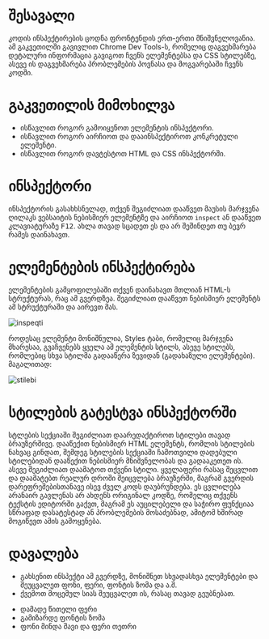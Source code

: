 # შესავალი

კოდის ინსპექტირების ცოდნა ფრონტენდის ერთ-ერთი მნიშვნელოვანია. ამ გაკვეთილში გავივლით Chrome Dev Tools-ს, რომელიც დაგვეხმარება დეტალური ინფორმაცია გავიგოთ ჩვენს ელემენტებსა და CSS სტილებზე, ასევე ის დაგვეხმარება პრობლემების პოვნასა და მოგვარებაში ჩვენს კოდში.


# გაკვეთილის მიმოხილვა

- ისწავლით როგორ გამოიყენოთ ელემენტის ინსპექტორი.
- ისწავლით როგორ აირჩიოთ და დააინსპექტიროთ კონკრეტული ელემენტი.
- ისწავლით როგორ დავტესტოთ HTML და CSS ინსპექტორში.


# ინსპექტორი

ინსპექტორის გასახხსნელად, თქვენ შეგიძლიათ დააწვეთ მაუსის მარჯვენა ღილაკს ვებსაიტის ნებისმიერ ელემენტზე და აირჩიოთ `inspect` ან დააწვეთ კლავიატურაზე <kbd>F12</kbd>. ახლა თავად სცადეთ ეს და არ შეშინდეთ თუ ბევრ რამეს დაინახავთ.


# ელემენტების ინსპექტირება

ელემენტების გამყოფილებაში თქვენ დაინახავთ მთლიან HTML-ს სტრუქტურას, რაც ამ გვერდზეა. შეგიძლიათ დააწვეთ ნებისმიერ ელემენტს ამ სტრუქტურაში და აირევთ მას. 

![inspeqti](xazy.ge)

როდესაც ელემენტი მონიშნულია, Styles ტაბი, რომელიც მარჯვენა მხარესაა, გვაჩვენებს ყველა ამ ელემენტის სტილს, ასევე სტილებს, რომლებიც სხვა სტილმა გადააწერა ზევიდან (გადახაზული ელემენტები). მაგალითად:

![stilebi](xazy.ge)


# სტილების გატესტვა ინსპექტორში

სტლების სექციაში შეგიძლიათ დაარედაქტიროთ სტილები თავად ბრაუზერშივე. დააწექით ნებისმიერ HTML ელემენტს, რომლის სტილების ნახვაც გინდათ, შემდეგ სტილების სექციაში ჩამოთვილი დადებული სტილებიდან დააწექით ნებისმიერ მნიშვნელობას და გადააკეთეთ ის. ასევე შეგიძლიათ დაამატოთ თქვენი სტილი. ყველაფერი რასაც შეცვლით და დაამატებთ რეალურ დროში შეიცვლება ბრაუზერში, მაგრამ გვერდის დარეფრეშებისთანავე ისევ ძველ კოდს დაუბრუნდება. ეს ცვლილება არანაირ გავლენას არ ახდენს ორიგინალ კოდზე, რომელიც თქვენს ტექსტის ედიტორში გაქვთ, მაგრამ ეს აუცილებელი და საჭირო ფუნქციაა სწრაფად დასატესტად ან პრობლემების მოსაძებნად, ამიტომ ხშირად მოგიწევთ ამის გამოყენება.


# დავალება

<div className="homework">

- გახსენით ინსპექტი ამ გვერდზე, მონიშნეთ სხვადასხვა ელემენტები და შეუცვალეთ ფონი, ფერი, ფონტის ზომა და ა.შ.
- ქვემოთ მოცემულ სიას შეუცვალეთ ის, რასაც თავად გეუბნებათ.

<ul>
    <li className="pirveli">დამადე წითელი ფერი</li>
    <li className="meore">გამიზარდე ფონტის ზომა</li>
    <li className="mesame">ფონი მინდა შავი და ფერი თეთრი</li>
</ul>

</div>